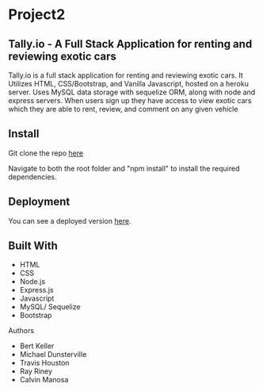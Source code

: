 # Project2


## Tally.io - A Full Stack Application for renting and reviewing exotic cars 

Tally.io is a full stack application for renting and reviewing exotic cars. It Utilizes HTML, CSS/Bootstrap, and Vanilla Javascript, hosted on a heroku server. Uses MySQL data storage with sequelize ORM, along with node and express servers. When users sign up they have access to view exotic cars which they are able to rent, review, and comment on any given vehicle  

## Install

Git clone the repo [here](https://github.com/TravisWHouston/Project-3.git)

Navigate to both the root folder and  "npm install" to install the required dependencies.


## Deployment
You can see a deployed version [here](https://p0ll-io.herokuapp.com/).

## Built With
* HTML
* CSS
* Node.js
* Express.js
* Javascript
* MySQL/ Sequelize
* Bootstrap

Authors
* Bert Keller
* Michael Dunsterville
* Travis Houston
* Ray Riney
* Calvin Manosa
